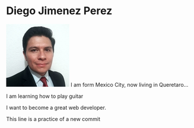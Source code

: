 # Diego Jimenez Perez
![Diego](1129-0-4.jpg)
I am form Mexico City, now living in Queretaro...

I am learning how to play guitar

I want to become a great web developer.

This line is a practice of a new commit
